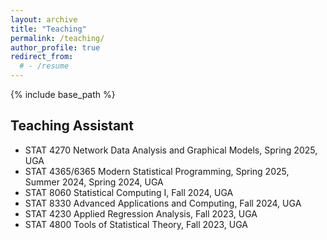 ```yaml
---
layout: archive
title: "Teaching"
permalink: /teaching/
author_profile: true
redirect_from:
  # - /resume
---
```


{% include base_path %}

Teaching Assistant
-------
- STAT 4270 Network Data Analysis and Graphical Models, Spring 2025, UGA
- STAT 4365/6365 Modern Statistical Programming, Spring 2025, Summer 2024, Spring 2024, UGA
- STAT 8060 Statistical Computing I, Fall 2024, UGA
- STAT 8330 Advanced Applications and Computing, Fall 2024, UGA
- STAT 4230 Applied Regression Analysis, Fall 2023, UGA
- STAT 4800 Tools of Statistical Theory, Fall 2023, UGA
